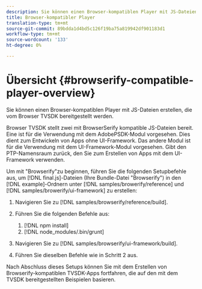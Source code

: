 ```yaml
---
description: Sie können einen Browser-kompatiblen Player mit JS-Dateien erstellen, die vom Browser TVSDK bereitgestellt werden.
title: Browser-kompatibler Player
translation-type: tm+mt
source-git-commit: 89bdda1d4bd5c126f19ba75a819942df901183d1
workflow-type: tm+mt
source-wordcount: '133'
ht-degree: 0%

---
```



# Übersicht {#browserify-compatible-player-overview}

Sie können einen Browser-kompatiblen Player mit JS-Dateien erstellen, die vom Browser TVSDK bereitgestellt werden.

Browser TVSDK stellt zwei mit BrowserSerify kompatible JS-Dateien bereit. Eine ist für die Verwendung mit dem AdobePSDK-Modul vorgesehen. Dies dient zum Entwickeln von Apps ohne UI-Framework. Das andere Modul ist für die Verwendung mit dem UI-Framework-Modul vorgesehen. Gibt den PTP-Namensraum zurück, den Sie zum Erstellen von Apps mit dem UI-Framework verwenden.

Um mit &quot;Browserify&quot;zu beginnen, führen Sie die folgenden Setupbefehle aus, um [!DNL final.js]-Dateien (Ihre Bundle-Datei &quot;Browserify&quot;) in den [!DNL example]-Ordnern unter [!DNL samples/browerify/reference] und [!DNL samples/browerify/ui-framework] zu erstellen:

1. Navigieren Sie zu [!DNL samples/browserify/reference/build].
1. Führen Sie die folgenden Befehle aus:

   1. [!DNL npm install]
   1. [!DNL node_modules/.bin/grunt]

1. Navigieren Sie zu [!DNL samples/browserify/ui-framework/build].
1. Führen Sie dieselben Befehle wie in Schritt 2 aus.

Nach Abschluss dieses Setups können Sie mit dem Erstellen von Browserify-kompatiblen TVSDK-Apps fortfahren, die auf den mit dem TVSDK bereitgestellten Beispielen basieren.
